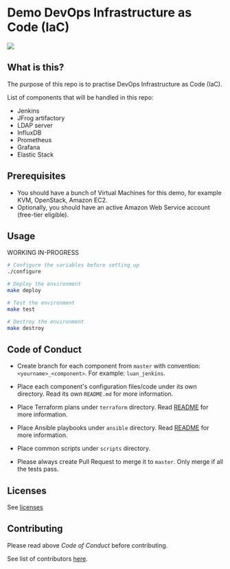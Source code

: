 # Demo DevOps Infrastructure as Code (IaC)

![](https://github.com/minhluantran017/devops-infra/workflows/Validate%20Terraform%20plans/badge.svg)

## What is this?

The purpose of this repo is to practise DevOps Infrastructure as Code (IaC).

List of components that will be handled in this repo: 
* Jenkins
* JFrog artifactory
* LDAP server
* InfluxDB
* Prometheus
* Grafana
* Elastic Stack

## Prerequisites

- You should have a bunch of Virtual Machines for this demo, for example KVM, OpenStack, Amazon EC2.
- Optionally, you should have an active Amazon Web Service account (free-tier eligible).

## Usage

WORKING IN-PROGRESS

```sh
# Configure the variables before setting up
./configure

# Deploy the environment
make deploy

# Test the environment
make test

# Destroy the environment
make destroy

```

## Code of Conduct

- Create branch for each component from `master` with convention: `<yourname>_<component>`.
For example: `luan_jenkins`.

- Place each component's configuration files/code under its own directory. Read its own `README.md` for more information.
- Place Terraform plans under `terraform` directory. Read [README](terraform/README.md) for more information.
- Place Ansible playbooks under `ansible` directory. Read [README](ansible/README.md) for more information.
- Place common scripts under `scripts` directory.

- Please always create Pull Request to merge it to `master`. Only merge if all the tests pass.

## Licenses

See [licenses](licences)

## Contributing

Please read above *Code of Conduct* before contributing.

See list of contributors [here](contributing.md).